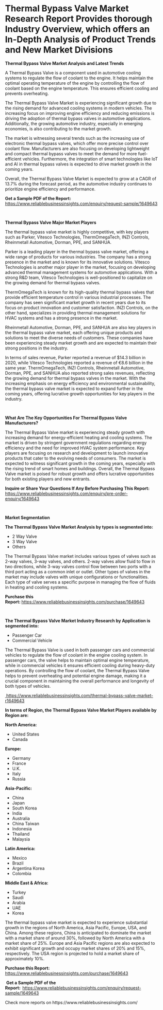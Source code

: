 <p><h1>Thermal Bypass Valve Market Research Report Provides thorough Industry Overview, which offers an In-Depth Analysis of Product Trends and New Market Divisions</h1></p><p><strong>Thermal Bypass Valve Market Analysis and Latest Trends</strong></p>
<p><p>A Thermal Bypass Valve is a component used in automotive cooling systems to regulate the flow of coolant to the engine. It helps maintain the optimal operating temperature of the engine by controlling the flow of coolant based on the engine temperature. This ensures efficient cooling and prevents overheating.</p><p>The Thermal Bypass Valve Market is experiencing significant growth due to the rising demand for advanced cooling systems in modern vehicles. The increasing focus on improving engine efficiency and reducing emissions is driving the adoption of thermal bypass valves in automotive applications. Additionally, the growing automotive industry, especially in emerging economies, is also contributing to the market growth.</p><p>The market is witnessing several trends such as the increasing use of electronic thermal bypass valves, which offer more precise control over coolant flow. Manufacturers are also focusing on developing lightweight and compact thermal bypass valves to meet the demand for more fuel-efficient vehicles. Furthermore, the integration of smart technologies like IoT and AI in thermal bypass valves is expected to drive market growth in the coming years.</p><p>Overall, the Thermal Bypass Valve Market is expected to grow at a CAGR of 13.7% during the forecast period, as the automotive industry continues to prioritize engine efficiency and performance.</p></p>
<p><strong>Get a Sample PDF of the Report:&nbsp;</strong> <a href="https://www.reliablebusinessinsights.com/enquiry/request-sample/1649643">https://www.reliablebusinessinsights.com/enquiry/request-sample/1649643</a></p>
<p>&nbsp;</p>
<p><strong>Thermal Bypass Valve Major Market Players</strong></p>
<p><p>The thermal bypass valve market is highly competitive, with key players such as Parker, Vitesco Technologies, ThermOmegaTech, INZI Controls, Rheinmetall Automotive, Dorman, PPE, and SANHUA. </p><p>Parker is a leading player in the thermal bypass valve market, offering a wide range of products for various industries. The company has a strong presence in the market and is known for its innovative solutions. Vitesco Technologies is another major player in the market, focusing on developing advanced thermal management systems for automotive applications. With a strong R&D team, Vitesco Technologies is well-positioned to capitalize on the growing demand for thermal bypass valves.</p><p>ThermOmegaTech is known for its high-quality thermal bypass valves that provide efficient temperature control in various industrial processes. The company has seen significant market growth in recent years due to its focus on product innovation and customer satisfaction. INZI Controls, on the other hand, specializes in providing thermal management solutions for HVAC systems and has a strong presence in the market.</p><p>Rheinmetall Automotive, Dorman, PPE, and SANHUA are also key players in the thermal bypass valve market, each offering unique products and solutions to meet the diverse needs of customers. These companies have been experiencing steady market growth and are expected to maintain their strong positions in the industry.</p><p>In terms of sales revenue, Parker reported a revenue of $14.3 billion in 2020, while Vitesco Technologies reported a revenue of €8.6 billion in the same year. ThermOmegaTech, INZI Controls, Rheinmetall Automotive, Dorman, PPE, and SANHUA also reported strong sales revenues, reflecting the growing demand for thermal bypass valves in the market. With the increasing emphasis on energy efficiency and environmental sustainability, the thermal bypass valve market is expected to expand further in the coming years, offering lucrative growth opportunities for key players in the industry.</p></p>
<p>&nbsp;</p>
<p><strong>What Are The Key Opportunities For Thermal Bypass Valve Manufacturers?</strong></p>
<p><p>The Thermal Bypass Valve market is experiencing steady growth with increasing demand for energy-efficient heating and cooling systems. The market is driven by stringent government regulations regarding energy efficiency and the need for improved HVAC system performance. Key players are focusing on research and development to launch innovative products that cater to the evolving needs of consumers. The market is expected to witness significant growth in the coming years, especially with the rising trend of smart homes and buildings. Overall, the Thermal Bypass Valve market is poised for robust growth and offers lucrative opportunities for both existing players and new entrants.</p></p>
<p><strong>Inquire or Share Your Questions If Any Before Purchasing This Report:</strong> <a href="https://www.reliablebusinessinsights.com/enquiry/pre-order-enquiry/1649643">https://www.reliablebusinessinsights.com/enquiry/pre-order-enquiry/1649643</a></p>
<p>&nbsp;</p>
<p><strong>Market Segmentation</strong></p>
<p><strong>The Thermal Bypass Valve Market Analysis by types is segmented into:</strong></p>
<p><ul><li>2 Way Valve</li><li>3 Way Valve</li><li>Others</li></ul></p>
<p><p>The Thermal Bypass Valve market includes various types of valves such as 2-way valves, 3-way valves, and others. 2-way valves allow fluid to flow in two directions, while 3-way valves control flow between two ports with a third port acting as a common inlet or outlet. Other types of valves in the market may include valves with unique configurations or functionalities. Each type of valve serves a specific purpose in managing the flow of fluids in heating and cooling systems.</p></p>
<p><strong>Purchase this Report:&nbsp;</strong><a href="https://www.reliablebusinessinsights.com/purchase/1649643">https://www.reliablebusinessinsights.com/purchase/1649643</a></p>
<p>&nbsp;</p>
<p><strong>The Thermal Bypass Valve Market Industry Research by Application is segmented into:</strong></p>
<p><ul><li>Passenger Car</li><li>Commercial Vehicle</li></ul></p>
<p><p>The Thermal Bypass Valve is used in both passenger cars and commercial vehicles to regulate the flow of coolant in the engine cooling system. In passenger cars, the valve helps to maintain optimal engine temperature, while in commercial vehicles it ensures efficient cooling during heavy-duty operations. By controlling the flow of coolant, the Thermal Bypass Valve helps to prevent overheating and potential engine damage, making it a crucial component in maintaining the overall performance and longevity of both types of vehicles.</p></p>
<p><a href="https://www.reliablebusinessinsights.com/thermal-bypass-valve-market-r1649643">&nbsp;https://www.reliablebusinessinsights.com/thermal-bypass-valve-market-r1649643</a></p>
<p><strong>In terms of Region, the Thermal Bypass Valve Market Players available by Region are:</strong></p>
<p>
    <p> <strong> North America: </strong>
        <ul>
            <li>United States</li>
            <li>Canada</li>
        </ul>
        </p> 
    <p> <strong> Europe: </strong>
        <ul>
            <li>Germany</li>
            <li>France</li>
            <li>U.K.</li>
            <li>Italy</li>
            <li>Russia</li>
        </ul>
        </p> 
    <p> <strong> Asia-Pacific: </strong>
        <ul>
            <li>China</li>
            <li>Japan</li>
            <li>South Korea</li>
            <li>India</li>
            <li>Australia</li>
            <li>China Taiwan</li>
            <li>Indonesia</li>
            <li>Thailand</li>
            <li>Malaysia</li>
        </ul>
        </p> 
    <p> <strong> Latin America: </strong>
        <ul>
            <li>Mexico</li>
            <li>Brazil</li>
            <li>Argentina Korea</li>
            <li>Colombia</li>
        </ul>
        </p> 
    <p> <strong> Middle East & Africa: </strong>
        <ul>
            <li>Turkey</li>
            <li>Saudi</li>
            <li>Arabia</li>
            <li>UAE</li>
            <li>Korea</li>
        </ul>
    </p>
    </p>
<p><p>The thermal bypass valve market is expected to experience substantial growth in the regions of North America, Asia Pacific, Europe, USA, and China. Among these regions, China is anticipated to dominate the market with a market share of around 30%, followed by North America with a market share of 25%. Europe and Asia Pacific regions are also expected to exhibit significant growth and occupy market shares of 20% and 15%, respectively. The USA region is projected to hold a market share of approximately 10%.</p></p>
<p><strong>Purchase this Report: </strong><a href="https://www.reliablebusinessinsights.com/purchase/1649643">https://www.reliablebusinessinsights.com/purchase/1649643</a></p>
<p>&nbsp;<strong>Get a Sample PDF of the Report:&nbsp;&nbsp;</strong><a href="https://www.reliablebusinessinsights.com/enquiry/request-sample/1649643">https://www.reliablebusinessinsights.com/enquiry/request-sample/1649643</a></p>
<p><strong></strong></p>
<p>Check more reports on https://www.reliablebusinessinsights.com/</p>